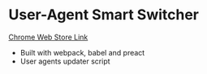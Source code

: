 # User-Agent Smart Switcher
[Chrome Web Store Link](https://chrome.google.com/webstore/detail/user-agent-smart-switcher/dgdmfclijcondkaobmpgbmibaaocfdpj)

* Built with webpack, babel and preact
* User agents updater script
